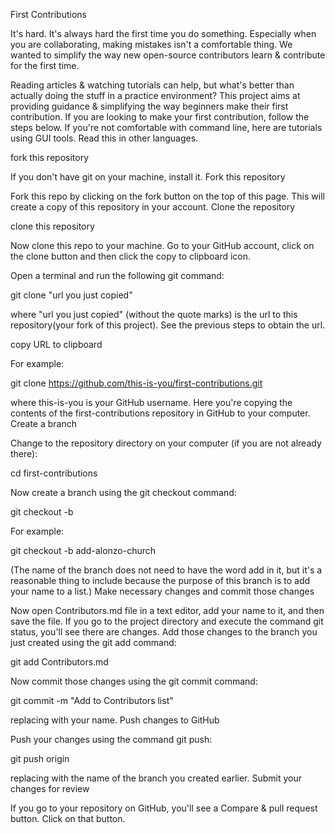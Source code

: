 First Contributions

It's hard. It's always hard the first time you do something. Especially when you are collaborating, making mistakes isn't a comfortable thing. We wanted to simplify the way new open-source contributors learn & contribute for the first time.

Reading articles & watching tutorials can help, but what's better than actually doing the stuff in a practice environment? This project aims at providing guidance & simplifying the way beginners make their first contribution. If you are looking to make your first contribution, follow the steps below.
If you're not comfortable with command line, here are tutorials using GUI tools.
Read this in other languages.

fork this repository

If you don't have git on your machine, install it.
Fork this repository

Fork this repo by clicking on the fork button on the top of this page. This will create a copy of this repository in your account.
Clone the repository

clone this repository

Now clone this repo to your machine. Go to your GitHub account, click on the clone button and then click the copy to clipboard icon.

Open a terminal and run the following git command:

git clone "url you just copied"

where "url you just copied" (without the quote marks) is the url to this repository(your fork of this project). See the previous steps to obtain the url.

copy URL to clipboard

For example:

git clone https://github.com/this-is-you/first-contributions.git

where this-is-you is your GitHub username. Here you're copying the contents of the first-contributions repository in GitHub to your computer.
Create a branch

Change to the repository directory on your computer (if you are not already there):

cd first-contributions

Now create a branch using the git checkout command:

git checkout -b <add-your-new-branch-name>

For example:

git checkout -b add-alonzo-church

(The name of the branch does not need to have the word add in it, but it's a reasonable thing to include because the purpose of this branch is to add your name to a list.)
Make necessary changes and commit those changes

Now open Contributors.md file in a text editor, add your name to it, and then save the file. If you go to the project directory and execute the command git status, you'll see there are changes. Add those changes to the branch you just created using the git add command:

git add Contributors.md

Now commit those changes using the git commit command:

git commit -m "Add <your-name> to Contributors list"

replacing <your-name> with your name.
Push changes to GitHub

Push your changes using the command git push:

git push origin <add-your-branch-name>

replacing <add-your-branch-name> with the name of the branch you created earlier.
Submit your changes for review

If you go to your repository on GitHub, you'll see a Compare & pull request button. Click on that button.